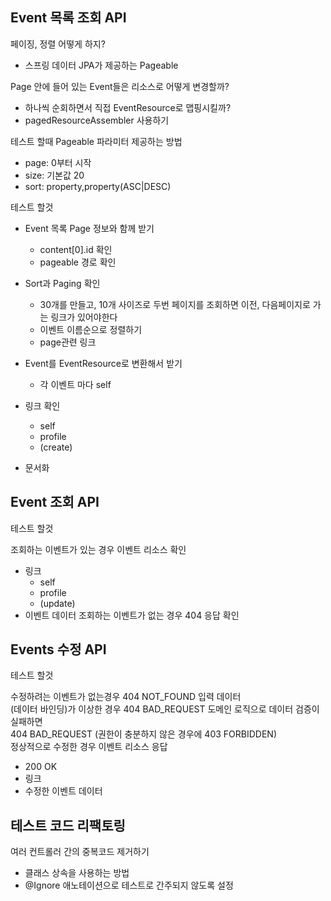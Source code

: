 ## Event 목록 조회 API
페이징, 정렬 어떻게 하지?
- 스프링 데이터 JPA가 제공하는 Pageable

Page<Event> 안에 들어 있는 Event들은 리소스로 어떻게 변경할까?
- 하나씩 순회하면서 직접 EventResource로 맵핑시킬까?
- pagedResourceAssembler<T> 사용하기

테스트 할때 Pageable 파라미터 제공하는 방법
- page: 0부터 시작
- size: 기본값 20
- sort: property,property(ASC|DESC)

테스트 할것
- Event 목록 Page 정보와 함께 받기
    - content[0].id 확인
    - pageable 경로 확인

- Sort과 Paging 확인
    - 30개를 만들고, 10개 사이즈로 두번 페이지를 조회하면 이전, 다음페이지로 가는 링크가 있어야한다
    - 이벤트 이름순으로 정렬하기
    - page관련 링크
    
- Event를 EventResource로 변환해서 받기
    - 각 이벤트 마다 self

- 링크 확인
    - self
    - profile
    - (create)

- 문서화

## Event 조회 API
테스트 할것

조회하는 이벤트가 있는 경우 이벤트 리소스 확인
- 링크
    - self
    - profile
    - (update)
- 이벤트 데이터
조회하는 이벤트가 없는 경우 404 응답 확인

## Events 수정 API
테스트 할것  

수정하려는 이벤트가 없는경우 404 NOT_FOUND 입력 데이터    
(데이터 바인딩)가 이상한 경우 404 BAD_REQUEST 도메인 로직으로 데이터 검증이 실패하면    
404 BAD_REQUEST (권한이 충분하지 않은 경우에 403 FORBIDDEN)     
정상적으로 수정한 경우 이벤트 리소스 응답
- 200 OK
- 링크
- 수정한 이벤트 데이터


## 테스트 코드 리팩토링
여러 컨트롤러 간의 중복코드 제거하기
- 클래스 상속을 사용하는 방법
- @Ignore 애노테이션으로 테스트로 간주되지 않도록 설정


